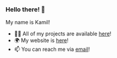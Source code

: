 ### Hello there! 👋
My name is Kamil!

- 👩‍💻 All of my projects are available [here](https://github.com/kamil-diy?tab=repositories)!
- 🌍 My website is [here](https://eepy.pro/)!  
- 📫 You can reach me via [email](mailto:kami@eepy.pro)!
